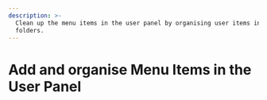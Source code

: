 ```yaml
---
description: >-
  Clean up the menu items in the user panel by organising user items into
  folders.
---
```


# Add and organise Menu Items in the User Panel

